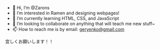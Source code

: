- 👋 Hi, I’m @Zarons
- 👀 I’m interested in Ramen and designing webpages!
- 🌱 I’m currently learning HTML, CSS, and JavaScript
- 💞️ I’m looking to collaborate on anything that will teach me new stuff~
- 📫 How to reach me is by email: geryenko@gmail.com

宜しくお願いします！！

<!---
Zarons/Zarons is a ✨ special ✨ repository because its `README.md` (this file) appears on your GitHub profile.
You can click the Preview link to take a look at your changes.
--->
